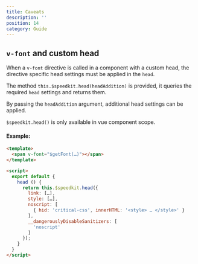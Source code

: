 ```yaml
---
title: Caveats
description: ''
position: 14
category: Guide
---
```

## `v-font` and custom head

When a `v-font` directive is called in a component with a custom head, the directive specific head settings must be applied in the `head`.

The method `this.$speedkit.head(headAddition)` is provided, it queries the required `head` settings and returns them.

By passing the `headAddition` argument, additional head settings can be applied.

<alert type="warning">`$speedkit.head()` is only available in vue component scope.</alert>

#### Example:

````html
<template>
  <span v-font="$getFont(…)"></span>
</template>

<script>
  export default {
    head () {
      return this.$speedkit.head({
        link: […],
        style: […],
        noscript: [
          { hid: 'critical-css', innerHTML: '<style> … </style>' }
        ],
        __dangerouslyDisableSanitizers: [
          'noscript'
        ]
      });
    }
  }
</script>
````
